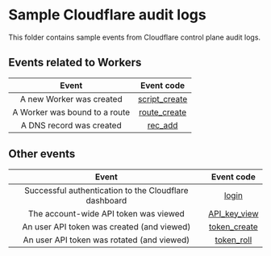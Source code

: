 # Sample Cloudflare audit logs

This folder contains sample events from Cloudflare control plane audit logs.

## Events related to Workers

|           **Event**           | **Event code** |
|:-----------------------------:|:--------------:|
|    A new Worker was created   |  [script_create](./workers/script_create.json) |
| A Worker was bound to a route |  [route_create](./workers/route_create.json)  |
|    A DNS record was created   |     [rec_add](./workers/rec_add.json)    |

## Other events

|                       **Event**                       | **Event code** |
|:-----------------------------------------------------:|:--------------:|
| Successful authentication to the Cloudflare dashboard |      [login](./others/login.json)    |
|         The account-wide API token was viewed         |  [API_key_view](./others/API_key_view.json)  |
|       An user API token was created (and viewed)      |  [token_create](./others/token_create.json)  |
|       An user API token was rotated (and viewed)      |  [token_roll](./others/token_roll.json) |